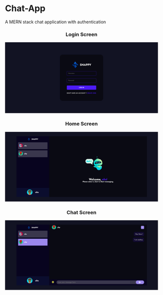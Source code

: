 # Chat-App

A MERN stack chat application with authentication

<div align="center">
    <h3>Login Screen</h3>
    <img src="/Images/loginScreen.png"></img> 
    </br>
    <h3>Home Screen</h3>
    <img src="/Images/homeScreen.png"></img> 
    </br>
    <h3>Chat Screen</h3>
    <img src="/Images/chatScreen.png"></img> 
    </br>
</div>
